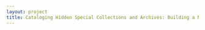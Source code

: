 ```yaml
--- 
layout: project 
title: Cataloging Hidden Special Collections and Archives: Building a National Science Platform for Human Rights - The Legacy of Congressman George E. Brown
---
```



